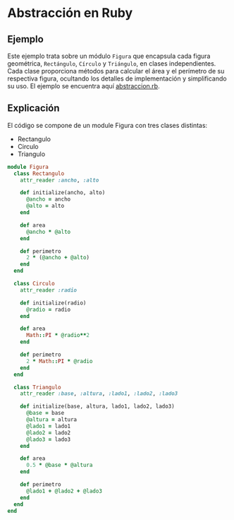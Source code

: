 # Abstracción en Ruby #
## Ejemplo ##
Este ejemplo trata sobre un módulo `Figura` que encapsula cada figura geométrica, `Rectángulo`, `Círculo` y `Triángulo`, en clases independientes. Cada clase proporciona métodos para calcular el área y el perímetro de su respectiva figura, ocultando los detalles de implementación y simplificando su uso. El ejemplo se encuentra aquí [abstraccion.rb](../../../temas/abstraccion/ruby/abstraccion.rb).


## Explicación ##
El código se compone de un module Figura con tres clases distintas:
- Rectangulo
- Circulo
- Triangulo
```ruby
module Figura
  class Rectangulo
    attr_reader :ancho, :alto

    def initialize(ancho, alto)
      @ancho = ancho
      @alto = alto
    end

    def area
      @ancho * @alto
    end

    def perimetro
      2 * (@ancho + @alto)
    end
  end

  class Circulo
    attr_reader :radio

    def initialize(radio)
      @radio = radio
    end

    def area
      Math::PI * @radio**2
    end

    def perimetro
      2 * Math::PI * @radio
    end
  end

  class Triangulo
    attr_reader :base, :altura, :lado1, :lado2, :lado3

    def initialize(base, altura, lado1, lado2, lado3)
      @base = base
      @altura = altura
      @lado1 = lado1
      @lado2 = lado2
      @lado3 = lado3
    end

    def area
      0.5 * @base * @altura
    end

    def perimetro
      @lado1 + @lado2 + @lado3
    end
  end
end
```